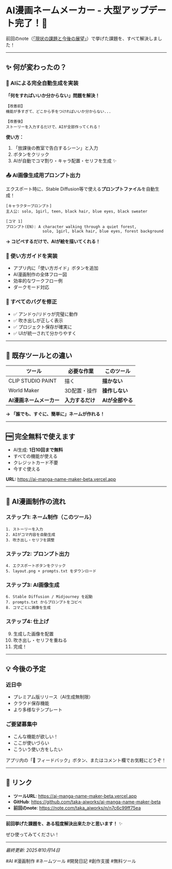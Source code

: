 # AI漫画ネームメーカー - 大型アップデート完了！🎉

前回のnote（[「現状の課題と今後の展望」](https://note.com/taka_aiworks/n/n7c6c99ff75ea)）で挙げた課題を、すべて解決しました！

---

## ✨ 何が変わったの？

### 🤖 AIによる完全自動生成を実装

**「何をすればいいか分からない」問題を解決！**

```
【改善前】
機能が多すぎて、どこから手をつければいいか分からない...

【改善後】
ストーリーを入力するだけで、AIが全部作ってくれる！
```

**使い方：**
1. 「放課後の教室で告白するシーン」と入力
2. ボタンをクリック
3. AIが自動でコマ割り・キャラ配置・セリフを生成 ✨

### 📤 AI画像生成用プロンプト出力

エクスポート時に、Stable Diffusion等で使える**プロンプトファイル**を自動生成！

```
[キャラクタープロンプト]
主人公: solo, 1girl, teen, black hair, blue eyes, black sweater

[コマ 1]
プロンプト(EN): A character walking through a quiet forest, 
                solo, 1girl, black hair, blue eyes, forest background
```

**→ コピペするだけで、AIが絵を描いてくれる！**

### 📖 使い方ガイドを実装

- アプリ内に「使い方ガイド」ボタンを追加
- AI漫画制作の全体フロー図
- 効率的なワークフロー例
- ダークモード対応

### 🐛 すべてのバグを修正

- ✅ アンドゥ/リドゥが完璧に動作
- ✅ 吹き出しが正しく表示
- ✅ プロジェクト保存が確実に
- ✅ UIが統一されて分かりやすく

---

## 🎯 既存ツールとの違い

| ツール | 必要な作業 | このツール |
|--------|------------|------------|
| CLIP STUDIO PAINT | 描く | **描かない** |
| World Maker | 3D配置・操作 | **操作しない** |
| **AI漫画ネームメーカー** | **入力するだけ** | **AIが全部やる** |

**→ 「誰でも、すぐに、簡単に」ネームが作れる！**

---

## 🆓 完全無料で使えます

- AI生成: **1日10回まで無料**
- すべての機能が使える
- クレジットカード不要
- 今すぐ使える

**URL:** https://ai-manga-name-maker-beta.vercel.app

---

## 🎨 AI漫画制作の流れ

### ステップ1: ネーム制作（このツール）
```
1. ストーリーを入力
2. AIがコマ内容を自動生成
3. 吹き出し・セリフを調整
```

### ステップ2: プロンプト出力
```
4. エクスポートボタンをクリック
5. layout.png + prompts.txt をダウンロード
```

### ステップ3: AI画像生成
```
6. Stable Diffusion / Midjourney を起動
7. prompts.txt からプロンプトをコピペ
8. コマごとに画像を生成
```

### ステップ4: 仕上げ

9. 生成した画像を配置
10. 吹き出し・セリフを重ねる
11. 完成！

---

## 💡 今後の予定

### 近日中
- プレミアム版リリース（AI生成無制限）
- クラウド保存機能
- より多様なテンプレート

### ご要望募集中
- こんな機能が欲しい！
- ここが使いづらい
- こういう使い方をしたい

アプリ内の「🧪 フィードバック」ボタン、またはコメント欄でお気軽にどうぞ！

---

## 🔗 リンク

- **ツールURL**: https://ai-manga-name-maker-beta.vercel.app
- **GitHub**: https://github.com/taka-aiworks/ai-manga-name-maker-beta
- **前回のnote**: https://note.com/taka_aiworks/n/n7c6c99ff75ea

---

**前回挙げた課題を、ある程度解決出来たかと思います！** ✨

ぜひ使ってみてください！

---

*最終更新: 2025年10月14日*

#AI #漫画制作 #ネームツール #開発日記 #創作支援 #無料ツール

